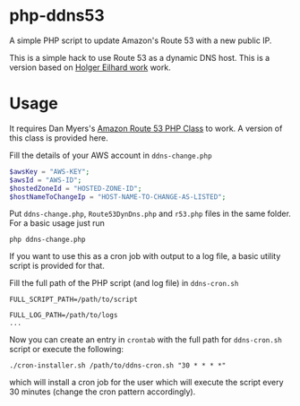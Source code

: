 php-ddns53
==========

A simple PHP script to update Amazon's Route 53 with a new public IP.

This is a simple hack to use Route 53 as a dynamic DNS host. This is a version based on [Holger Eilhard work](https://github.com/holgr/php-ddns53) work.

Usage
=====

It requires Dan Myers's [Amazon Route 53 PHP Class](http://sourceforge.net/projects/php-r53/) to work. A version of this class is provided here.

Fill the details of your AWS account in `ddns-change.php`

```php
$awsKey = "AWS-KEY";
$awsId = "AWS-ID";
$hostedZoneId = "HOSTED-ZONE-ID";
$hostNameToChangeIp = "HOST-NAME-TO-CHANGE-AS-LISTED";
```

Put `ddns-change.php`, `Route53DynDns.php` and `r53.php` files in the same folder. For a basic usage just run

```
php ddns-change.php
```

If you want to use this as a cron job with output to a log file, a basic utility script is provided for that.

Fill the full path of the PHP script (and log file) in `ddns-cron.sh`

```
FULL_SCRIPT_PATH=/path/to/script

FULL_LOG_PATH=/path/to/logs
...
```

Now you can create an entry in `crontab` with the full path for `ddns-cron.sh` script or execute the following:

```
./cron-installer.sh /path/to/ddns-cron.sh "30 * * * *"
```

which will install a cron job for the user which will execute the script every 30 minutes (change the cron
pattern accordingly).

